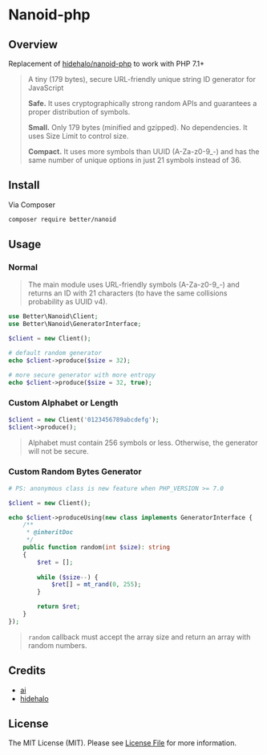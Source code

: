 # Nanoid-php


## Overview

Replacement of [hidehalo/nanoid-php](https://github.com/hidehalo/nanoid-php) to work with PHP 7.1+

> A tiny (179 bytes), secure URL-friendly unique string ID generator for JavaScript
>
> **Safe.** It uses cryptographically strong random APIs and guarantees a proper distribution of symbols.
>
> **Small.** Only 179 bytes (minified and gzipped). No dependencies. It uses Size Limit to control size.
>
> **Compact.** It uses more symbols than UUID (A-Za-z0-9_\-) and has the same number of unique options in just 21 symbols instead of 36.

## Install

Via Composer

``` bash
composer require better/nanoid
```

## Usage

### Normal

> The main module uses URL-friendly symbols (A-Za-z0-9_\-) and returns an ID with 21 characters (to have the same collisions probability as UUID v4).

``` php
use Better\Nanoid\Client;
use Better\Nanoid\GeneratorInterface;

$client = new Client();

# default random generator
echo $client->produce($size = 32);

# more secure generator with more entropy
echo $client->produce($size = 32, true);
```

### Custom Alphabet or Length

``` php
$client = new Client('0123456789abcdefg');
$client->produce();
```

> Alphabet must contain 256 symbols or less.
> Otherwise, the generator will not be secure.

### Custom Random Bytes Generator

``` php
# PS: anonymous class is new feature when PHP_VERSION >= 7.0

$client = new Client();

echo $client->produceUsing(new class implements GeneratorInterface {
    /**
     * @inheritDoc
     */
    public function random(int $size): string
    {
        $ret = [];
        
        while ($size--) {
            $ret[] = mt_rand(0, 255);
        }

        return $ret;
    }
});
```

> `random` callback must accept the array size and return an array with random numbers.


## Credits

- [ai](https://github.com/ai)
- [hidehalo](https://github.com/hidehalo)

## License
The MIT License (MIT). Please see [License File](LICENSE.md) for more information.
